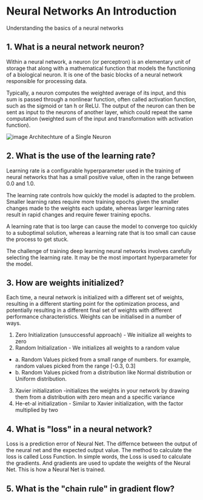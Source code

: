 # Neural Networks An Introduction
Understanding the basics of a neural networks

## 1. What is a neural network neuron?

Within a neural network, a neuron (or perceptron) is an elementary unit of storage that along with a mathematical function that models the functioning of a biological neuron. It is one of the basic blocks of a neural network responsible for processing data.

Typically, a neuron computes the weighted average of its input, and this sum is passed through a nonlinear function, often called activation function, such as the sigmoid or tan h or ReLU. The output of the neuron can then be sent as input to the neurons of another layer, which could repeat the same computation (weighted sum of the input and transformation with activation function).


![image](https://user-images.githubusercontent.com/52544352/134753298-ecdeb7d3-067f-4903-b423-ee1ee0498d62.png)
Architechture of a Single Neuron

## 2. What is the use of the learning rate?
Learning rate is a configurable hyperparameter used in the training of neural networks that has a small positive value, often in the range between 0.0 and 1.0.

The learning rate controls how quickly the model is adapted to the problem. Smaller learning rates require more training epochs given the smaller changes made to the weights each update, whereas larger learning rates result in rapid changes and require fewer training epochs.

A learning rate that is too large can cause the model to converge too quickly to a suboptimal solution, whereas a learning rate that is too small can cause the process to get stuck.

The challenge of training deep learning neural networks involves carefully selecting the learning rate. It may be the most important hyperparameter for the model.

## 3. How are weights initialized?
Each time, a neural network is initialized with a different set of weights, resulting in a different starting point for the optimization process, and potentially resulting in a different final set of weights with different performance characteristics. Weights can be initialised in a number of ways. 
1.	Zero Initialization (unsuccessful approach) - We initialize all weights to zero
2.	Random Initialization - We initializes all weights to a random value
 - a.	Random Values picked from a small range of numbers. for example, random values picked from the range [-0.3, 0.3]
 - b.	Random Values picked from a distribution like Normal distribution or Uniform distribution.
3.	Xavier initialization  -initializes the weights in your network by drawing them from a distribution with zero mean and a specific variance
4.	He-et-al initialization - Similar to Xavier initialization, with the factor multiplied by two



## 4. What is "loss" in a neural network?
Loss is a prediction error of Neural Net. The differnce between the output of the neural net and the expected output value. The method to calculate the loss is called Loss Function.
In simple words, the Loss is used to calculate the gradients. And gradients are used to update the weights of the Neural Net. This is how a Neural Net is trained.

## 5. What is the "chain rule" in gradient flow?

